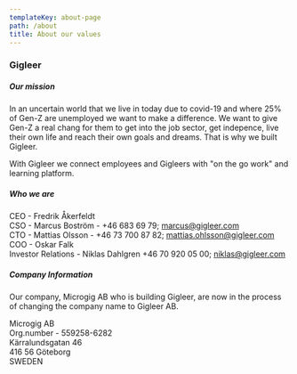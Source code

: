 ```yaml
---
templateKey: about-page
path: /about
title: About our values
---
```

### Gigleer

##### Our mission

In an uncertain world that we live in today due to covid-19 and where 25% of Gen-Z are unemployed we want to make a difference. We want to give Gen-Z a real chang for them to get into the job sector, get indepence, live their own life and reach their own goals and dreams. That is why we built Gigleer.

With Gigleer we connect employees and Gigleers with "on the go work" and learning platform. 



##### Who we are

CEO - Fredrik Åkerfeldt \
CSO - Marcus Boström - +46 683 69 79; marcus@gigleer.com\
CTO - Mattias Olsson - +46 73 700 87 82; mattias.ohlsson@gigleer.com\
COO - Oskar Falk\
Investor Relations - Niklas Dahlgren +46 70 920 05 00; niklas@gigleer.com

##### Company Information

Our company, Microgig AB who is building Gigleer, are now in the process of changing the company name to Gigleer AB. 

Microgig AB\
Org.number - 559258-6282\
Kärralundsgatan 46\
416 56 Göteborg\
SWEDEN